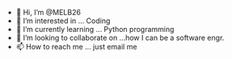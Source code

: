 - 👋 Hi, I’m @MELB26
- 👀 I’m interested in ... Coding
- 🌱 I’m currently learning ... Python programming
- 💞️ I’m looking to collaborate on ...how I can be a software engr.
- 📫 How to reach me ... just email  me

<!---
MELB26/MELB26 is a ✨ special ✨ repository because its `README.md` (this file) appears on your GitHub profile.
You can click the Preview link to take a look at your changes.
--->
